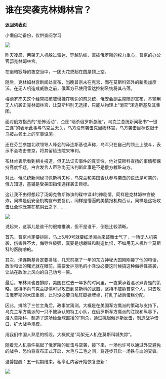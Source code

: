 # 谁在突袭克林姆林宫？

[**返回列表页**](/gzh/政事堂2019)

小懒自动备份，仅供查阅学习

![](https://mmbiz.qpic.cn/mmbiz_png/rxhS23yu8cOeszfHmOa4D82QKaPUnGqhhq99Ba4icY1vg2LUB6TwbiaahEWzfz7YQ0Lg4TCK0ATRo9zhrOhXiajYw/640?wx_fmt=png)  

昨天凌晨，两架无人机躲过雷达、穿越防线，直插俄罗斯的权力重心，普京的办公官邸克林姆林宫。  

在幽暗寂静的夜空当中，一团火花燃起在圆屋顶上空。

随后，克林姆林宫新闻处宣布，当晚普京未在克宫，而在莫斯科郊外的新奥加廖沃。在无人机造成威胁之前，俄军方已使用雷达控制系统将其击落。  

梅德罗杰夫这个经常把核威慑挂在嘴边的前总统、俄安会副主席随即宣布，基辅用无人机袭击克林姆林宫，让莫斯科别无选择，只能从物理上“消灭”泽连斯基及其集团。

面对俄方指责的“恐怖活动”、企图“暗杀俄罗斯总统”，乌克兰总统新闻秘书“一键三连”的表示此事与乌克兰无关，乌方没有袭击克里姆林宫，乌方袭击目标仅限于乌被占领土上的军事设施。

还在芬兰参加北欧领导人峰会的泽连斯基也声称，乌军只在自己的领土上战斗，表示不会攻击普京，将其留给法院来审判。

布林肯表示看到相关报道，但无法证实事件的真实性，他对莫斯科宣扬的事情都保持高度怀疑，白宫发言人声称尚无法判断此事是不是俄方栽赃乌方。  

对此，俄总统新闻秘书佩斯科夫称，乌克兰和美国否认参与袭击的说法是可笑的，俄方知道，基辅是受美国指使选择袭击目标。

这让我不由得想起了汤姆克鲁斯饰演的碟中谍4的神剧情，同样是克林姆林宫被炸，同样是俄安全机构宣布要复仇，同样是懵逼的美情报机构否认，同样是这场攻击让全球笼罩在核阴云之下.......

![](https://mmbiz.qpic.cn/mmbiz_jpg/rxhS23yu8cOeszfHmOa4D82QKaPUnGqhrQjt6SKTwGIFjE6zqe3uOk3rCpCK8aL0KQ66bboa762ib7QkBEcs5rg/640?wx_fmt=jpeg)

说起来，这事儿是谁干的很难推演，但不是谁干，倒是比较清晰。

首先，普京肯定要排除，马上5月9号就要红场阅兵来鼓舞士气了，一场无人机突袭，伤害性不大，侮辱性极强，真要是想栽赃和制造仇恨，不如用无人机炸个莫斯科的医院啥的。

其次，泽连斯基肯定要排除，几天前拖了一年的东方神秘大国刚刚接了他的电话，政治和谈的曙光就在眼前，需要爱护羽毛的小泽没必要这时候搞这种侮辱性突袭，让站在政治上风向的自己功亏一篑。

最后，布林肯也要排除，美国在过去一年多的时间里，一直秉承着温水煮青蛙的策略，坚持不向乌克兰提供可以攻击到莫斯科的武器，坚持不威胁普京个人，只去攻击俄罗斯的大国重器，此时没必要自乱阵脚掀牌桌，打乱了战后蛋糕分配。

因此，排除了三位主角后，政事堂猜测，大概是在美国军方鹰派的策动与支持下，乌克兰军方鹰派的一只不被承认的特工小队，在俄罗斯军方鹰派的注视和纵容下，潜入莫斯科，制造了这场给全球直播的“刺杀，通过挑起俄罗斯反击，制造战争借口，扩大战争规模。

用我们中国人熟悉的桥段，大概就是“两架无人机在莫斯科城失踪”。

随着无人机事件挑起了俄罗斯的反击与空袭，接下来，一场也许可以通过外交避免的战争，恐怕将宣布正式开启，大毛与二毛之间，将逐步开启一场铁与血的交锋。  

温馨提醒：五一假期结束，私享汇内容开始恢复更新：

![](https://mmbiz.qpic.cn/mmbiz_jpg/rxhS23yu8cOeszfHmOa4D82QKaPUnGqhoRsf40zKb3rTgz2V7py2MEqiaAia4LpvPichhic8hSeSyUTuwAOq2flMZA/640?wx_fmt=jpeg)

  

